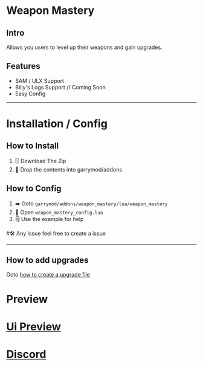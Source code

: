 # Weapon Mastery

## Intro

Allows you users to level up their weapons and gain upgrades.

## Features

- SAM / ULX Support
- Billy's Logs Support // Coming Soon
- Easy Config

---

# Installation / Config

## How to Install

1. 🗄️ Download The Zip
2. 📁 Drop the contents into garrymod/addons

## How to Config

1. ➡️ Goto `garrymod/addons/weapon_mastery/lua/weapon_mastery`
2. 📂 Open `weapon_mastery_config.lua`
3. 🗒️ Use the example for help

#🛠️ Any Issue feel free to create a issue

---

## How to add upgrades

Goto [how to create a upgrade file](how-to-create-a-upgrade.md)

# Preview

# [Ui Preview](https://cdn.discordapp.com/attachments/1044013019170091190/1062783988395151411/image.png)

# [Discord](https://discord.gg/MABm3uVxeZ)
